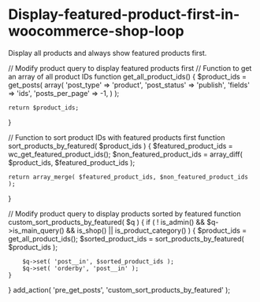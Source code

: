 # Display-featured-product-first-in-woocommerce-shop-loop
Display all products and always show featured products first.

// Modify product query to display featured products first
// Function to get an array of all product IDs
function get_all_product_ids() {
    $product_ids = get_posts( array(
        'post_type'      => 'product',
        'post_status'    => 'publish',
        'fields'         => 'ids',
        'posts_per_page' => -1,
    ) );

    return $product_ids;
}

// Function to sort product IDs with featured products first
function sort_products_by_featured( $product_ids ) {
    $featured_product_ids = wc_get_featured_product_ids();
    $non_featured_product_ids = array_diff( $product_ids, $featured_product_ids );

    return array_merge( $featured_product_ids, $non_featured_product_ids );
}

// Modify product query to display products sorted by featured
function custom_sort_products_by_featured( $q ) {
    if ( ! is_admin() && $q->is_main_query() && is_shop() || is_product_category() ) {
        $product_ids = get_all_product_ids();
        $sorted_product_ids = sort_products_by_featured( $product_ids );

        $q->set( 'post__in', $sorted_product_ids );
		$q->set( 'orderby', 'post__in' );
    }
}
add_action( 'pre_get_posts', 'custom_sort_products_by_featured' );
